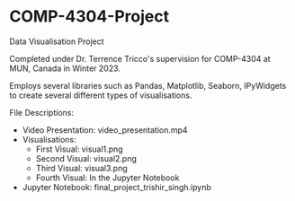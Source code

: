 # COMP-4304-Project
Data Visualisation Project

Completed under Dr. Terrence Tricco's supervision for COMP-4304 at MUN, Canada in Winter 2023.

Employs several libraries such as Pandas, Matplotlib, Seaborn, IPyWidgets to create several different types of visualisations.

File Descriptions:
- Video Presentation: video_presentation.mp4
- Visualisations:
	- First Visual: visual1.png
 	- Second Visual: visual2.png
  	- Third Visual: visual3.png
   	- Fourth Visual: In the Jupyter Notebook
- Jupyter Notebook:
	final_project_trishir_singh.ipynb

